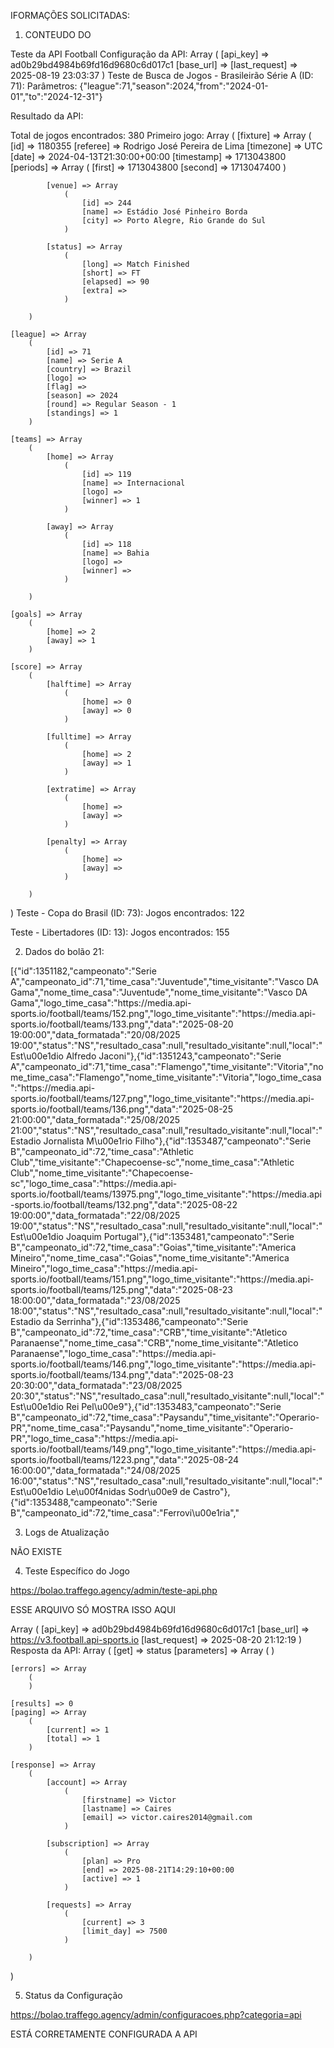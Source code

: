 IFORMAÇÕES SOLICITADAS:

1. CONTEUDO DO 

Teste da API Football
Configuração da API:
Array
(
    [api_key] => ad0b29bd4984b69fd16d9680c6d017c1
    [base_url] => 
    [last_request] => 2025-08-19 23:03:37
)
Teste de Busca de Jogos - Brasileirão Série A (ID: 71):
Parâmetros: {"league":71,"season":2024,"from":"2024-01-01","to":"2024-12-31"}

Resultado da API:

Total de jogos encontrados: 380
Primeiro jogo:
Array
(
    [fixture] => Array
        (
            [id] => 1180355
            [referee] => Rodrigo José Pereira de Lima
            [timezone] => UTC
            [date] => 2024-04-13T21:30:00+00:00
            [timestamp] => 1713043800
            [periods] => Array
                (
                    [first] => 1713043800
                    [second] => 1713047400
                )

            [venue] => Array
                (
                    [id] => 244
                    [name] => Estádio José Pinheiro Borda
                    [city] => Porto Alegre, Rio Grande do Sul
                )

            [status] => Array
                (
                    [long] => Match Finished
                    [short] => FT
                    [elapsed] => 90
                    [extra] => 
                )

        )

    [league] => Array
        (
            [id] => 71
            [name] => Serie A
            [country] => Brazil
            [logo] => 
            [flag] => 
            [season] => 2024
            [round] => Regular Season - 1
            [standings] => 1
        )

    [teams] => Array
        (
            [home] => Array
                (
                    [id] => 119
                    [name] => Internacional
                    [logo] => 
                    [winner] => 1
                )

            [away] => Array
                (
                    [id] => 118
                    [name] => Bahia
                    [logo] => 
                    [winner] => 
                )

        )

    [goals] => Array
        (
            [home] => 2
            [away] => 1
        )

    [score] => Array
        (
            [halftime] => Array
                (
                    [home] => 0
                    [away] => 0
                )

            [fulltime] => Array
                (
                    [home] => 2
                    [away] => 1
                )

            [extratime] => Array
                (
                    [home] => 
                    [away] => 
                )

            [penalty] => Array
                (
                    [home] => 
                    [away] => 
                )

        )

)
Teste - Copa do Brasil (ID: 73):
Jogos encontrados: 122

Teste - Libertadores (ID: 13):
Jogos encontrados: 155

2. Dados do bolão 21:

[{"id":1351182,"campeonato":"Serie A","campeonato_id":71,"time_casa":"Juventude","time_visitante":"Vasco DA Gama","nome_time_casa":"Juventude","nome_time_visitante":"Vasco DA Gama","logo_time_casa":"https:\/\/media.api-sports.io\/football\/teams\/152.png","logo_time_visitante":"https:\/\/media.api-sports.io\/football\/teams\/133.png","data":"2025-08-20 19:00:00","data_formatada":"20\/08\/2025 19:00","status":"NS","resultado_casa":null,"resultado_visitante":null,"local":"Est\u00e1dio Alfredo Jaconi"},{"id":1351243,"campeonato":"Serie A","campeonato_id":71,"time_casa":"Flamengo","time_visitante":"Vitoria","nome_time_casa":"Flamengo","nome_time_visitante":"Vitoria","logo_time_casa":"https:\/\/media.api-sports.io\/football\/teams\/127.png","logo_time_visitante":"https:\/\/media.api-sports.io\/football\/teams\/136.png","data":"2025-08-25 21:00:00","data_formatada":"25\/08\/2025 21:00","status":"NS","resultado_casa":null,"resultado_visitante":null,"local":"Estadio Jornalista M\u00e1rio Filho"},{"id":1353487,"campeonato":"Serie B","campeonato_id":72,"time_casa":"Athletic Club","time_visitante":"Chapecoense-sc","nome_time_casa":"Athletic Club","nome_time_visitante":"Chapecoense-sc","logo_time_casa":"https:\/\/media.api-sports.io\/football\/teams\/13975.png","logo_time_visitante":"https:\/\/media.api-sports.io\/football\/teams\/132.png","data":"2025-08-22 19:00:00","data_formatada":"22\/08\/2025 19:00","status":"NS","resultado_casa":null,"resultado_visitante":null,"local":"Est\u00e1dio Joaquim Portugal"},{"id":1353481,"campeonato":"Serie B","campeonato_id":72,"time_casa":"Goias","time_visitante":"America Mineiro","nome_time_casa":"Goias","nome_time_visitante":"America Mineiro","logo_time_casa":"https:\/\/media.api-sports.io\/football\/teams\/151.png","logo_time_visitante":"https:\/\/media.api-sports.io\/football\/teams\/125.png","data":"2025-08-23 18:00:00","data_formatada":"23\/08\/2025 18:00","status":"NS","resultado_casa":null,"resultado_visitante":null,"local":"Estadio da Serrinha"},{"id":1353486,"campeonato":"Serie B","campeonato_id":72,"time_casa":"CRB","time_visitante":"Atletico Paranaense","nome_time_casa":"CRB","nome_time_visitante":"Atletico Paranaense","logo_time_casa":"https:\/\/media.api-sports.io\/football\/teams\/146.png","logo_time_visitante":"https:\/\/media.api-sports.io\/football\/teams\/134.png","data":"2025-08-23 20:30:00","data_formatada":"23\/08\/2025 20:30","status":"NS","resultado_casa":null,"resultado_visitante":null,"local":"Est\u00e1dio Rei Pel\u00e9"},{"id":1353483,"campeonato":"Serie B","campeonato_id":72,"time_casa":"Paysandu","time_visitante":"Operario-PR","nome_time_casa":"Paysandu","nome_time_visitante":"Operario-PR","logo_time_casa":"https:\/\/media.api-sports.io\/football\/teams\/149.png","logo_time_visitante":"https:\/\/media.api-sports.io\/football\/teams\/1223.png","data":"2025-08-24 16:00:00","data_formatada":"24\/08\/2025 16:00","status":"NS","resultado_casa":null,"resultado_visitante":null,"local":"Est\u00e1dio Le\u00f4nidas Sodr\u00e9 de Castro"},{"id":1353488,"campeonato":"Serie B","campeonato_id":72,"time_casa":"Ferrovi\u00e1ria","


3. Logs de Atualização 

NÃO EXISTE

4. Teste Específico do Jogo

https://bolao.traffego.agency/admin/teste-api.php

ESSE ARQUIVO SÓ MOSTRA ISSO AQUI

Array
(
    [api_key] => ad0b29bd4984b69fd16d9680c6d017c1
    [base_url] => https://v3.football.api-sports.io
    [last_request] => 2025-08-20 21:12:19
)
Resposta da API:
Array
(
    [get] => status
    [parameters] => Array
        (
        )

    [errors] => Array
        (
        )

    [results] => 0
    [paging] => Array
        (
            [current] => 1
            [total] => 1
        )

    [response] => Array
        (
            [account] => Array
                (
                    [firstname] => Victor
                    [lastname] => Caires
                    [email] => victor.caires2014@gmail.com
                )

            [subscription] => Array
                (
                    [plan] => Pro
                    [end] => 2025-08-21T14:29:10+00:00
                    [active] => 1
                )

            [requests] => Array
                (
                    [current] => 3
                    [limit_day] => 7500
                )

        )

)

5. Status da Configuração


https://bolao.traffego.agency/admin/configuracoes.php?categoria=api

ESTÁ CORRETAMENTE CONFIGURADA A API
